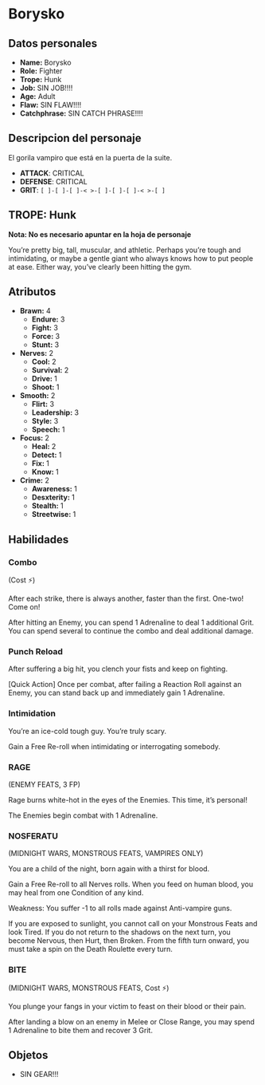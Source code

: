 
# Borysko

## Datos personales

* **Name:** Borysko
* **Role:** Fighter
* **Trope:** Hunk
* **Job:** SIN JOB!!!!
* **Age:** Adult
* **Flaw:** SIN FLAW!!!!
* **Catchphrase:** SIN CATCH PHRASE!!!!

## Descripcion del personaje

El gorila vampiro que está en la puerta de la suite.

- **ATTACK**: CRITICAL
- **DEFENSE**: CRITICAL
- **GRIT**: `[ ]-[ ]-[ ]-< >-[ ]-[ ]-[ ]-< >-[ ]`


## TROPE: Hunk

**Nota: No es necesario apuntar en la hoja de personaje**

You’re pretty big, tall, muscular, and athletic. Perhaps you’re tough and intimidating, or maybe a gentle giant who always knows how to put people at ease. Either way, you’ve clearly been hitting the gym.

## Atributos

* **Brawn:** 4
    * **Endure:** 3
    * **Fight:** 3
    * **Force:** 3
    * **Stunt:** 3
* **Nerves:** 2
    * **Cool:** 2
    * **Survival:** 2
    * **Drive:** 1
    * **Shoot:** 1
* **Smooth:** 2
    * **Flirt:** 3
    * **Leadership:** 3
    * **Style:** 3
    * **Speech:** 1
* **Focus:** 2
    * **Heal:** 2
    * **Detect:** 1
    * **Fix:** 1
    * **Know:** 1
* **Crime:** 2
    * **Awareness:** 1
    * **Desxterity:** 1
    * **Stealth:** 1
    * **Streetwise:** 1


## Habilidades

### Combo

(Cost ⚡)

After each strike, there is always another, faster than the first. One-two! Come on! 

After hitting an Enemy, you can spend 1 Adrenaline to deal 1 additional Grit. You can spend several to continue the combo and deal additional damage.


### Punch Reload

After suffering a big hit, you clench your fists and keep on fighting.

[Quick Action] Once per combat, after failing a Reaction Roll against an Enemy, you can stand back up and immediately gain 1 Adrenaline.


### Intimidation

You’re an ice-cold tough guy. You’re truly scary. 

Gain a Free Re-roll when intimidating or interrogating somebody.


### RAGE

(ENEMY FEATS, 3 FP)

Rage burns white-hot in the eyes of the Enemies. This time, it’s personal!

The Enemies begin combat with 1 Adrenaline.


### NOSFERATU

(MIDNIGHT WARS, MONSTROUS FEATS, VAMPIRES ONLY)

You are a child of the night, born again with a thirst for blood.

Gain a Free Re-roll to all Nerves rolls. When you feed on human blood, you may heal from one Condition of any kind.

Weakness: You suffer -1 to all rolls made against Anti-vampire guns.

If you are exposed to sunlight, you cannot call on your Monstrous Feats and look Tired. If you do not return to the shadows on the next turn, you become Nervous, then Hurt, then Broken. From the fifth turn onward, you must take a spin on the Death Roulette every turn.


### BITE

(MIDNIGHT WARS, MONSTROUS FEATS, Cost ⚡)

You plunge your fangs in your victim to feast on their blood or their pain.

After landing a blow on an enemy in Melee or Close Range, you may spend 1 Adrenaline to bite them and recover 3 Grit.




## Objetos

* SIN GEAR!!!

